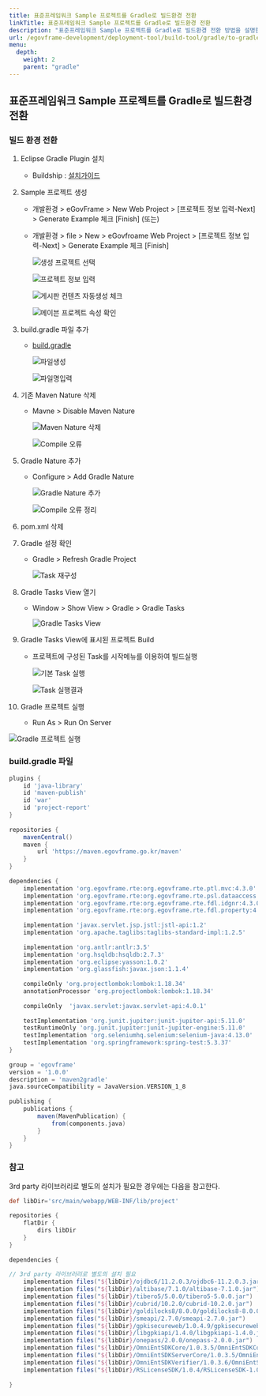 ```yaml
---
title: 표준프레임워크 Sample 프로젝트를 Gradle로 빌드환경 전환
linkTitle: 표준프레임워크 Sample 프로젝트를 Gradle로 빌드환경 전환
description: "표준프레임워크 Sample 프로젝트를 Gradle로 빌드환경 전환 방법을 설명한다."
url: /egovframe-development/deployment-tool/build-tool/gradle/to-gradle/
menu:
  depth:
    weight: 2
    parent: "gradle"
---
```

## 표준프레임워크 Sample 프로젝트를 Gradle로 빌드환경 전환

### 빌드 환경 전환

1. Eclipse Gradle Plugin 설치

   * Buildship : [설치가이드](./gradle-buildship.md)

2. Sample 프로젝트 생성
   * 개발환경 > eGovFrame > New Web Project > [프로젝트 정보 입력-Next] > Generate Example 체크 [Finish] (또는)
   * 개발환경 > file > New > eGovfroame Web Project > [프로젝트 정보 입력-Next] > Generate Example 체크 [Finish]

     ![생성 프로젝트 선택](./images/gradle-sample-1.png)

     ![프로젝트 정보 입력](./images/gradle-sample-2.png)
     
     ![게시판 컨텐츠 자동생성 체크](./images/gradle-sample-3.png)

     ![메이븐 프로젝트 속성 확인](./images/gradle-sample-4.png)

3. build.gradle 파일 추가
   * [build.gradle](#buildgradle-파일)

     ![파일생성](./images/gradle-sample-5.png)

     ![파일명입력](./images/gradle-sample-5-1.png)

4. 기존 Maven Nature 삭제
   * Mavne > Disable Maven Nature

     ![Maven Nature 삭제](./images/gradle-sample-6.png)
     
     ![Compile 오류](./images/gradle-sample-6-1.png)

5. Gradle Nature 추가
   * Configure > Add Gradle Nature

     ![Gradle Nature 추가](./images/gradle-sample-7.png)
     
     ![Compile 오류 정리](./images/gradle-sample-7-1.png)

6. pom.xml 삭제

7. Gradle 설정 확인
   * Gradle > Refresh Gradle Project

     ![Task 재구성](./images/gradle-sample-8.png)

8. Gradle Tasks View 열기
   * Window > Show View > Gradle > Gradle Tasks

     ![Gradle Tasks View](./images/gradle-sample-9.png)

9. Gradle Tasks View에 표시된 프로젝트 Build
   * 프로젝트에 구성된 Task를 시작메뉴를 이용하여 빌드실행

     ![기본 Task 실행](./images/gradle-sample-10.png)

     ![Task 실행결과](./images/gradle-sample-11.png)

10. Gradle 프로젝트 실행
    * Run As > Run On Server

![Gradle 프로젝트 실행](./images/gradle-sample-12.png)

### build.gradle 파일

```groovy
plugins {
    id 'java-library'
    id 'maven-publish'
    id 'war'
    id 'project-report'
}
 
repositories {
    mavenCentral()
    maven {
        url 'https://maven.egovframe.go.kr/maven'
    }
}
 
dependencies {
    implementation 'org.egovframe.rte:org.egovframe.rte.ptl.mvc:4.3.0'
    implementation 'org.egovframe.rte:org.egovframe.rte.psl.dataaccess:4.3.0'
    implementation 'org.egovframe.rte:org.egovframe.rte.fdl.idgnr:4.3.0'
    implementation 'org.egovframe.rte:org.egovframe.rte.fdl.property:4.3.0'
 
    implementation 'javax.servlet.jsp.jstl:jstl-api:1.2'
    implementation 'org.apache.taglibs:taglibs-standard-impl:1.2.5'
 
    implementation 'org.antlr:antlr:3.5'
    implementation 'org.hsqldb:hsqldb:2.7.3'
    implementation 'org.eclipse:yasson:1.0.2'
    implementation 'org.glassfish:javax.json:1.1.4'
 
    compileOnly 'org.projectlombok:lombok:1.18.34'
    annotationProcessor 'org.projectlombok:lombok:1.18.34'
 
    compileOnly  'javax.servlet:javax.servlet-api:4.0.1'
 
    testImplementation 'org.junit.jupiter:junit-jupiter-api:5.11.0'
    testRuntimeOnly 'org.junit.jupiter:junit-jupiter-engine:5.11.0'
    testImplementation 'org.seleniumhq.selenium:selenium-java:4.13.0'
    testImplementation 'org.springframework:spring-test:5.3.37'
}
 
group = 'egovframe'
version = '1.0.0'
description = 'maven2gradle'
java.sourceCompatibility = JavaVersion.VERSION_1_8
 
publishing {
    publications {
        maven(MavenPublication) {
            from(components.java)
        }
    }
}
```

### 참고

3rd party 라이브러리로 별도의 설치가 필요한 경우에는 다음을 참고한다.

```groovy
def libDir='src/main/webapp/WEB-INF/lib/project'
 
repositories {
    flatDir {
        dirs libDir
    }
}
 
dependencies {
 
// 3rd party 라이브러리로 별도의 설치 필요
    implementation files("${libDir}/ojdbc6/11.2.0.3/ojdbc6-11.2.0.3.jar")
    implementation files("${libDir}/altibase/7.1.0/altibase-7.1.0.jar")
    implementation files("${libDir}/tibero5/5.0.0/tibero5-5.0.0.jar")
    implementation files("${libDir}/cubrid/10.2.0/cubrid-10.2.0.jar")
    implementation files("${libDir}/goldilocks8/8.0.0/goldilocks8-8.0.0.jar")
    implementation files("${libDir}/smeapi/2.7.0/smeapi-2.7.0.jar")
    implementation files("${libDir}/gpkisecureweb/1.0.4.9/gpkisecureweb-1.0.4.9.jar")
    implementation files("${libDir}/libgpkiapi/1.4.0/libgpkiapi-1.4.0.jar")
    implementation files("${libDir}/onepass/2.0.0/onepass-2.0.0.jar")
    implementation files("${libDir}/OmniEntSDKCore/1.0.3.5/OmniEntSDKCore-1.0.3.5.jar")
    implementation files("${libDir}/OmniEntSDKServerCore/1.0.3.5/OmniEntSDKServerCore-1.0.3.5.jar")
    implementation files("${libDir}/OmniEntSDKVerifier/1.0.3.6/OmniEntSDKVerifier-1.0.3.6.jar")
    implementation files("${libDir}/RSLicenseSDK/1.0.4/RSLicenseSDK-1.0.4.jar")
 
}
```
